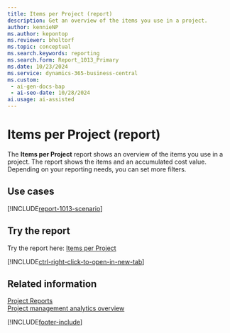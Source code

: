 ```yaml
---
title: Items per Project (report)
description: Get an overview of the items you use in a project. 
author: kennieNP
ms.author: kepontop
ms.reviewer: bholtorf
ms.topic: conceptual
ms.search.keywords: reporting
ms.search.form: Report_1013_Primary
ms.date: 10/23/2024
ms.service: dynamics-365-business-central
ms.custom:
 - ai-gen-docs-bap
 - ai-seo-date: 10/28/2024
ai.usage: ai-assisted
---
```


# Items per Project (report)

The **Items per Project** report shows an overview of the items you use in a project. The report shows the items and an accumulated cost value. Depending on your reporting needs, you can set more filters.

## Use cases

[!INCLUDE[report-1013-scenario](../includes/report-1013-scenario-include.md)]

<!-- 

Prompt

Below is a report in an ERP system. Provide 3-4 use cases for different personas working with projects

Format like this:    
  
As a <persona>, use the report to    
* use case 1  
* use case 2    

Do not capitalize the persona names. 

Do not start lines with "Use the data to"

## Report name
Items per Project

## Report description
The *Items per Project* report shows an overview about the items used in a project. 
The report shows the relevant items and an accumulated value about the costs.
Depending on your reporting needs, you can set additional filters. 

### What the report does

### Use cases
Get an overview about the items used in a project. 

Please include your data sources and URLs

-->

## Try the report

Try the report here: [Items per Project](https://businesscentral.dynamics.com?report=1013)

[!INCLUDE[ctrl-right-click-to-open-in-new-tab](../includes/ctrl-right-click-to-open-in-new-tab.md)]

## Related information

[Project Reports](../project-reports.md)  
[Project management analytics overview](../projects-analytics-overview.md)  

[!INCLUDE[footer-include](../includes/footer-banner.md)]
